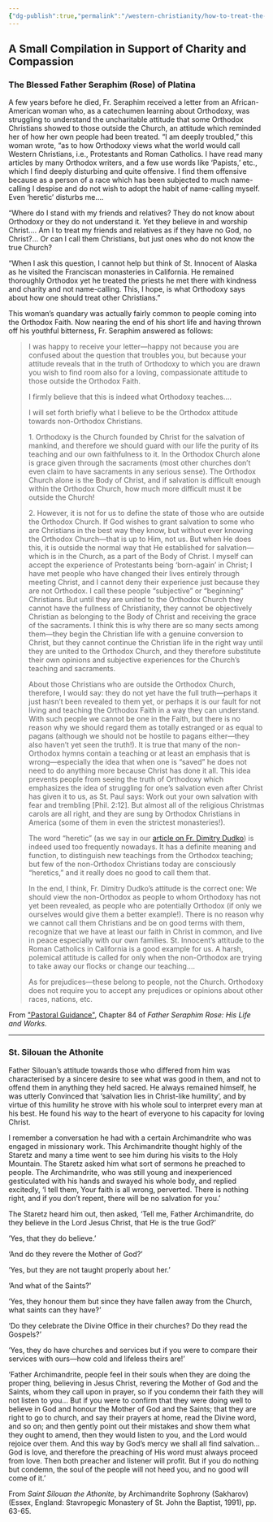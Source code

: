 ```yaml
---
{"dg-publish":true,"permalink":"/western-christianity/how-to-treat-the-heterodox/","title":"How to Treat the Heterodox","tags":["clippings"]}
---
```


## A Small Compilation in Support of Charity and Compassion

### The Blessed Father Seraphim (Rose) of Platina

A few years before he died, Fr. Seraphim received a letter from an African-American woman who, as a catechumen learning about Orthodoxy, was struggling to understand the uncharitable attitude that some Orthodox Christians showed to those outside the Church, an attitude which reminded her of how her own people had been treated. “I am deeply troubled,” this woman wrote, “as to how Orthodoxy views what the world would call Western Christians, i.e., Protestants and Roman Catholics. I have read many articles by many Orthodox writers, and a few use words like ‘Papists,’ etc., which I find deeply disturbing and quite offensive. I find them offensive because as a person of a race which has been subjected to much name-calling I despise and do not wish to adopt the habit of name-calling myself. Even ‘heretic’ disturbs me….

“Where do I stand with my friends and relatives? They do not know about Orthodoxy or they do not understand it. Yet they believe in and worship Christ.… Am I to treat my friends and relatives as if they have no God, no Christ?… Or can I call them Christians, but just ones who do not know the true Church?

“When I ask this question, I cannot help but think of St. Innocent of Alaska as he visited the Franciscan monasteries in California. He remained thoroughly Orthodox yet he treated the priests he met there with kindness and charity and not name-calling. This, I hope, is what Orthodoxy says about how one should treat other Christians.”

This woman’s quandary was actually fairly common to people coming into the Orthodox Faith. Now nearing the end of his short life and having thrown off his youthful bitterness, Fr. Seraphim answered as follows:

> I was happy to receive your letter—happy not because you are confused about the question that troubles you, but because your attitude reveals that in the truth of Orthodoxy to which you are drawn you wish to find room also for a loving, compassionate attitude to those outside the Orthodox Faith.
> 
> I firmly believe that this is indeed what Orthodoxy teaches….
> 
> I will set forth briefly what I believe to be the Orthodox attitude towards non-Orthodox Christians.
> 
> 1\. Orthodoxy is the Church founded by Christ for the salvation of mankind, and therefore we should guard with our life the purity of its teaching and our own faithfulness to it. In the Orthodox Church alone is grace given through the sacraments (most other churches don’t even claim to have sacraments in any serious sense). The Orthodox Church alone is the Body of Christ, and if salvation is difficult enough within the Orthodox Church, how much more difficult must it be outside the Church!
> 
> 2\. However, it is not for us to define the state of those who are outside the Orthodox Church. If God wishes to grant salvation to some who are Christians in the best way they know, but without ever knowing the Orthodox Church—that is up to Him, not us. But when He does this, it is outside the normal way that He established for salvation—which is in the Church, as a part of the Body of Christ. I myself can accept the experience of Protestants being ‘born-again’ in Christ; I have met people who have changed their lives entirely through meeting Christ, and I cannot deny their experience just because they are not Orthodox. I call these people “subjective” or “beginning” Christians. But until they are united to the Orthodox Church they cannot have the fullness of Christianity, they cannot be objectively Christian as belonging to the Body of Christ and receiving the grace of the sacraments. I think this is why there are so many sects among them—they begin the Christian life with a genuine conversion to Christ, but they cannot continue the Christian life in the right way until they are united to the Orthodox Church, and they therefore substitute their own opinions and subjective experiences for the Church’s teaching and sacraments.
> 
> About those Christians who are outside the Orthodox Church, therefore, I would say: they do not yet have the full truth—perhaps it just hasn’t been revealed to them yet, or perhaps it is our fault for not living and teaching the Orthodox Faith in a way they can understand. With such people we cannot be one in the Faith, but there is no reason why we should regard them as totally estranged or as equal to pagans (although we should not be hostile to pagans either—they also haven’t yet seen the truth!). It is true that many of the non-Orthodox hymns contain a teaching or at least an emphasis that is wrong—especially the idea that when one is “saved” he does not need to do anything more because Christ has done it all. This idea prevents people from seeing the truth of Orthodoxy which emphasizes the idea of struggling for one’s salvation even after Christ has given it to us, as St. Paul says: Work out your own salvation with fear and trembling \[Phil. 2:12\]. But almost all of the religious Christmas carols are all right, and they are sung by Orthodox Christians in America (some of them in even the strictest monasteries!).
> 
> The word “heretic” (as we say in our [article on Fr. Dimitry Dudko](http://orthodoxinfo.com/ecumenism/dudko.aspx)) is indeed used too frequently nowadays. It has a definite meaning and function, to distinguish new teachings from the Orthodox teaching; but few of the non-Orthodox Christians today are consciously “heretics,” and it really does no good to call them that.
> 
> In the end, I think, Fr. Dimitry Dudko’s attitude is the correct one: We should view the non-Orthodox as people to whom Orthodoxy has not yet been revealed, as people who are potentially Orthodox (if only we ourselves would give them a better example!). There is no reason why we cannot call them Christians and be on good terms with them, recognize that we have at least our faith in Christ in common, and live in peace especially with our own families. St. Innocent’s attitude to the Roman Catholics in California is a good example for us. A harsh, polemical attitude is called for only when the non-Orthodox are trying to take away our flocks or change our teaching.…
> 
> As for prejudices—these belong to people, not the Church. Orthodoxy does not require you to accept any prejudices or opinions about other races, nations, etc.

From ["Pastoral Guidance"](http://orthodoxinfo.com/praxis/fsr_84.aspx), Chapter 84 of *Father Seraphim Rose: His Life and Works.*

----
### St. Silouan the Athonite

Father Silouan’s attitude towards those who differed from him was characterised by a sincere desire to see what was good in them, and not to offend them in anything they held sacred. He always remained himself, he was utterly Convinced that ‘salvation lies in Christ-like humility’, and by virtue of this humility he strove with his whole soul to interpret every man at his best. He found his way to the heart of everyone to his capacity for loving Christ.

I remember a conversation he had with a certain Archimandrite who was engaged in missionary work. This Archimandrite thought highly of the Staretz and many a time went to see him during his visits to the Holy Mountain. The Staretz asked him what sort of sermons he preached to people. The Archimandrite, who was still young and inexperienced gesticulated with his hands and swayed his whole body, and replied excitedly, ‘I tell them, Your faith is all wrong, perverted. There is nothing right, and if you don’t repent, there will be no salvation for you.’

The Staretz heard him out, then asked, ‘Tell me, Father Archimandrite, do they believe in the Lord Jesus Christ, that He is the true God?’

‘Yes, that they do believe.’

‘And do they revere the Mother of God?’

‘Yes, but they are not taught properly about her.’

‘And what of the Saints?'

‘Yes, they honour them but since they have fallen away from the Church, what saints can they have?’

‘Do they celebrate the Divine Office in their churches? Do they read the Gospels?’

‘Yes, they do have churches and services but if you were to compare their services with ours—how cold and lifeless theirs are!’

‘Father Archimandrite, people feel in their souls when they are doing the proper thing, believing in Jesus Christ, revering the Mother of God and the Saints, whom they call upon in prayer, so if you condemn their faith they will not listen to you... But if you were to confirm that they were doing well to believe in God and honour the Mother of God and the Saints; that they are right to go to church, and say their prayers at home, read the Divine word, and so on; and then gently point out their mistakes and show them what they ought to amend, then they would listen to you, and the Lord would rejoice over them. And this way by God’s mercy we shall all find salvation... God is love, and therefore the preaching of His word must always proceed from love. Then both preacher and listener will profit. But if you do nothing but condemn, the soul of the people will not heed you, and no good will come of it.’

From *Saint Silouan the Athonite*, by Archimandrite Sophrony (Sakharov) (Essex, England: Stavropegic Monastery of St. John the Baptist, 1991), pp. 63-65.
